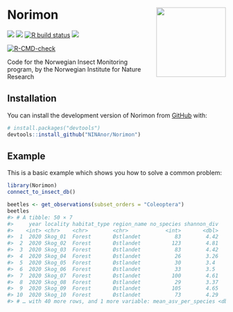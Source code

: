 
<!-- README.md is generated from README.Rmd. Please edit that file -->

# Norimon <img src="https://github.com/NINAnor/Norimon/inst/figures/sticker.png" align="right" width="160px"/>

<!-- badges: start -->

[![](https://img.shields.io/badge/lifecycle-experimental-orange.svg)](https://lifecycle.r-lib.org/articles/stages.html#experimental)
[![](https://img.shields.io/badge/devel%20version-0.0.0.9006-blue.svg)](https://github.com/NINAnor/Norimon)
[![R build
status](https://github.com/NINAnor/Norimon/workflows/R-CMD-check/badge.svg)](https://github.com/NINAnor/Norimon/actions)
[![](https://img.shields.io/github/languages/code-size/NINAnor/Norimon.svg)](https://github.com/NINAnor/Norimon)

[![R-CMD-check](https://github.com/NINAnor/Norimon/actions/workflows/R-CMD-check.yaml/badge.svg)](https://github.com/NINAnor/Norimon/actions/workflows/R-CMD-check.yaml)
<!-- badges: end -->

Code for the Norwegian Insect Monitoring program, by the Norwegian
Institute for Nature Research

## Installation

You can install the development version of Norimon from
[GitHub](https://github.com/) with:

``` r
# install.packages("devtools")
devtools::install_github("NINAnor/Norimon")
```

## Example

This is a basic example which shows you how to solve a common problem:

``` r
library(Norimon)
connect_to_insect_db()
```

``` r
beetles <- get_observations(subset_orders = "Coleoptera")
beetles
#> # A tibble: 50 × 7
#>     year locality habitat_type region_name no_species shannon_div
#>    <int> <chr>    <chr>        <chr>            <int>       <dbl>
#>  1  2020 Skog_01  Forest       Østlandet           83        4.42
#>  2  2020 Skog_02  Forest       Østlandet          123        4.81
#>  3  2020 Skog_03  Forest       Østlandet           83        4.42
#>  4  2020 Skog_04  Forest       Østlandet           26        3.26
#>  5  2020 Skog_05  Forest       Østlandet           30        3.4 
#>  6  2020 Skog_06  Forest       Østlandet           33        3.5 
#>  7  2020 Skog_07  Forest       Østlandet          100        4.61
#>  8  2020 Skog_08  Forest       Østlandet           29        3.37
#>  9  2020 Skog_09  Forest       Østlandet          105        4.65
#> 10  2020 Skog_10  Forest       Østlandet           73        4.29
#> # … with 40 more rows, and 1 more variable: mean_asv_per_species <dbl>
```
